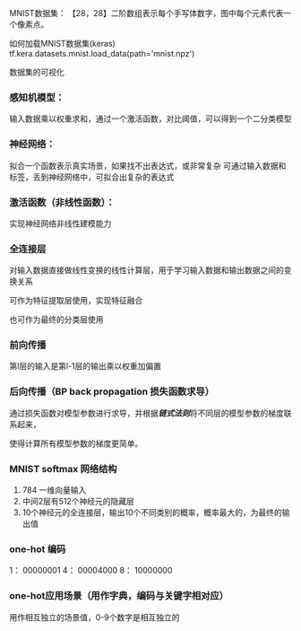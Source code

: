 MNIST数据集：
【28，28】二阶数组表示每个手写体数字，图中每个元素代表一个像素点。
 
 如何加载MNIST数据集(keras)
 tf.kera.datasets.mnist.load_data(path='mnist.npz')
  
数据集的可视化

### 感知机模型：
输入数据乘以权重求和，通过一个激活函数，对比阈值，可以得到一个二分类模型


### 神经网络：
拟合一个函数表示真实场景，如果找不出表达式，或非常复杂
可通过输入数据和标签，丢到神经网络中，可拟合出复杂的表达式

### 激活函数（非线性函数）：
实现神经网络非线性建模能力

### 全连接层
对输入数据直接做线性变换的线性计算层，用于学习输入数据和输出数据之间的变换关系

可作为特征提取层使用，实现特征融合

也可作为最终的分类层使用

### 前向传播
第l层的输入是第l-1层的输出乘以权重加偏置

### 后向传播（BP back propagation 损失函数求导）
通过损失函数对模型参数进行求导，并根据***链式法则***将不同层的模型参数的梯度联系起来，

使得计算所有模型参数的梯度更简单。

### MNIST softmax 网络结构
1. 784 一维向量输入
2. 中间2层有512个神经元的隐藏层
3. 10个神经元的全连接层，输出10个不同类别的概率，概率最大的，为最终的输出值

### one-hot 编码
1： 00000001
4： 00004000
8： 10000000

### one-hot应用场景（用作字典，编码与关键字相对应）
用作相互独立的场景值，0-9个数字是相互独立的







